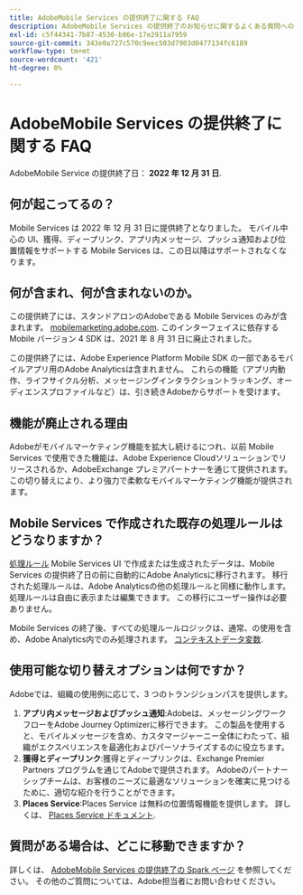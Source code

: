 ```yaml
---
title: AdobeMobile Services の提供終了に関する FAQ
description: AdobeMobile Services の提供終了のお知らせに関するよくある質問への回答を紹介します。
exl-id: c5f44341-7b87-4530-b86e-17e2911a7959
source-git-commit: 343e0a727c570c9eec503d7903d0477134fc6189
workflow-type: tm+mt
source-wordcount: '421'
ht-degree: 0%

---
```


# AdobeMobile Services の提供終了に関する FAQ

AdobeMobile Service の提供終了日： **2022 年 12 月 31 日**.

## 何が起こってるの？

Mobile Services は 2022 年 12 月 31 日に提供終了となりました。 モバイル中心の UI、獲得、ディープリンク、アプリ内メッセージ、プッシュ通知および位置情報をサポートする Mobile Services は、この日以降はサポートされなくなります。

## 何が含まれ、何が含まれないのか。

この提供終了には、スタンドアロンのAdobeである Mobile Services のみが含まれます。 [mobilemarketing.adobe.com](https://mobilemarketing.adobe.com). このインターフェイスに依存する Mobile バージョン 4 SDK は、2021 年 8 月 31 日に廃止されました。

この提供終了には、Adobe Experience Platform Mobile SDK の一部であるモバイルアプリ用のAdobe Analyticsは含まれません。 これらの機能（アプリ内動作、ライフサイクル分析、メッセージングインタラクショントラッキング、オーディエンスプロファイルなど）は、引き続きAdobeからサポートを受けます。

## 機能が廃止される理由

Adobeがモバイルマーケティング機能を拡大し続けるにつれ、以前 Mobile Services で使用できた機能は、Adobe Experience Cloudソリューションでリリースされるか、AdobeExchange プレミアパートナーを通じて提供されます。 この切り替えにより、より強力で柔軟なモバイルマーケティング機能が提供されます。

## Mobile Services で作成された既存の処理ルールはどうなりますか？

[処理ルール](https://experienceleague.adobe.com/docs/analytics/admin/admin-tools/processing-rules/processing-rules.html) Mobile Services UI で作成または生成されたデータは、Mobile Services の提供終了日の前に自動的にAdobe Analyticsに移行されます。 移行された処理ルールは、Adobe Analyticsの他の処理ルールと同様に動作します。処理ルールは自由に表示または編集できます。 この移行にユーザー操作は必要ありません。

Mobile Services の終了後、すべての処理ルールロジックは、通常、の使用を含め、Adobe Analytics内でのみ処理されます。 [コンテキストデータ変数](https://experienceleague.adobe.com/docs/analytics/implementation/vars/page-vars/contextdata.html).

## 使用可能な切り替えオプションは何ですか？

Adobeでは、組織の使用例に応じて、3 つのトランジションパスを提供します。

1. **アプリ内メッセージおよびプッシュ通知**:Adobeは、メッセージングワークフローをAdobe Journey Optimizerに移行できます。 この製品を使用すると、モバイルメッセージを含め、カスタマージャーニー全体にわたって、組織がエクスペリエンスを最適化およびパーソナライズするのに役立ちます。
1. **獲得とディープリンク**:獲得とディープリンクは、Exchange Premier Partners プログラムを通じてAdobeで提供されます。 Adobeのパートナーシップチームは、お客様のニーズに最適なソリューションを確実に見つけるために、適切な紹介を行うことができます。
1. **Places Service**:Places Service は無料の位置情報機能を提供します。 詳しくは、 [Places Service ドキュメント](https://experienceleague.adobe.com/docs/places/using/home.html).

## 質問がある場合は、どこに移動できますか？

詳しくは、 [AdobeMobile Services の提供終了の Spark ページ](https://spark.adobe.com/page/C6D30y09zaRpD/) を参照してください。 その他のご質問については、Adobe担当者にお問い合わせください。
